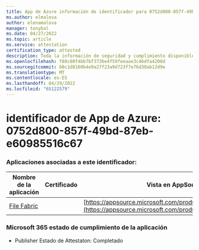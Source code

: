 ```yaml
---
title: App de Azure información de identificador para 0752d800-857f-49bd-87eb-e60985516c67
ms.author: elmalova
author: elenamalova
manager: tonybal
ms.date: 04/27/2022
ms.topic: article
ms.service: attestation
certification_type: attested
description: Toda la información de seguridad y cumplimiento disponible para 0752d800-857f-49bd-87eb-e60985516c67.
ms.openlocfilehash: f88c80f4bb7bf3736e4f59feeaae3c46dfa4200d
ms.sourcegitcommit: b0c1d8160b4e9a27f23a9d723f7e76d38ab12d9e
ms.translationtype: MT
ms.contentlocale: es-ES
ms.lasthandoff: 04/29/2022
ms.locfileid: "65122579"
---
```

# <a name="azure-app-id-0752d800-857f-49bd-87eb-e60985516c67"></a>identificador de App de Azure: 0752d800-857f-49bd-87eb-e60985516c67


### <a name="apps-associated-with-this-id"></a>Aplicaciones asociadas a este identificador:
| **Nombre de la aplicación** | **Certificado** | **Vista en AppSource** |
|--------------|---------------|-----------------------|
| [File Fabric](../forward/WA200003017.md) |  | [https://appsource.microsoft.com/product/office/WA200003017](https://appsource.microsoft.com/product/office/WA200003017) |

### <a name="microsoft-365-app-compliance-status"></a>Microsoft 365 estado de cumplimiento de la aplicación
- Publisher Estado de Attestaton: Completado
